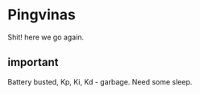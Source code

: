 
# Pingvinas

Shit! here we go again.




## important

Battery busted, Kp, Ki, Kd - garbage. Need some sleep.